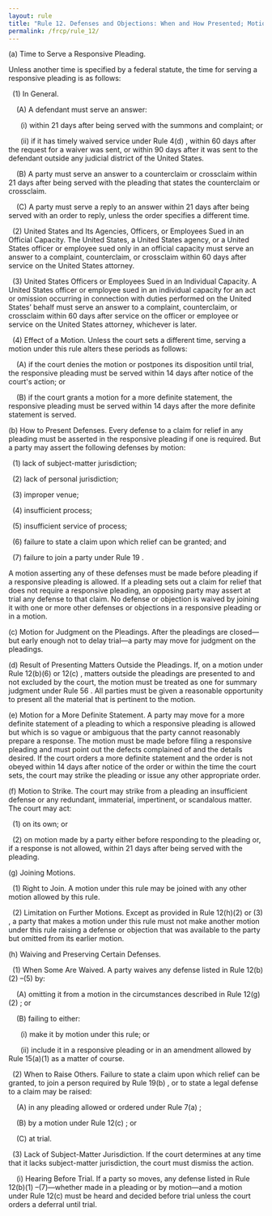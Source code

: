 ```yaml
---
layout: rule
title: "Rule 12. Defenses and Objections: When and How Presented; Motion for Judgment on the Pleadings; Consolidating Motions; Waiving Defenses; Pretrial Hearing"
permalink: /frcp/rule_12/
---
```


(a) Time to Serve a Responsive Pleading.


Unless another time is specified by a federal statute, the time for serving a responsive pleading is as follows:


&nbsp;&nbsp;(1) In General.


&nbsp;&nbsp;&nbsp;&nbsp;(A) A defendant must serve an answer:


&nbsp;&nbsp;&nbsp;&nbsp;&nbsp;&nbsp;(i) within 21 days after being served with the summons and complaint; or


&nbsp;&nbsp;&nbsp;&nbsp;&nbsp;&nbsp;(ii) if it has timely waived service under Rule 4(d) , within 60 days after the request for a waiver was sent, or within 90 days after it was sent to the defendant outside any judicial district of the United States.


&nbsp;&nbsp;&nbsp;&nbsp;(B) A party must serve an answer to a counterclaim or crossclaim within 21 days after being served with the pleading that states the counterclaim or crossclaim.


&nbsp;&nbsp;&nbsp;&nbsp;(C) A party must serve a reply to an answer within 21 days after being served with an order to reply, unless the order specifies a different time.


&nbsp;&nbsp;(2) United States and Its Agencies, Officers, or Employees Sued in an Official Capacity. The United States, a United States agency, or a United States officer or employee sued only in an official capacity must serve an answer to a complaint, counterclaim, or crossclaim within 60 days after service on the United States attorney.


&nbsp;&nbsp;(3) United States Officers or Employees Sued in an Individual Capacity. A United States officer or employee sued in an individual capacity for an act or omission occurring in connection with duties performed on the United States’ behalf must serve an answer to a complaint, counterclaim, or crossclaim within 60 days after service on the officer or employee or service on the United States attorney, whichever is later.


&nbsp;&nbsp;(4) Effect of a Motion. Unless the court sets a different time, serving a motion under this rule alters these periods as follows:


&nbsp;&nbsp;&nbsp;&nbsp;(A) if the court denies the motion or postpones its disposition until trial, the responsive pleading must be served within 14 days after notice of the court's action; or


&nbsp;&nbsp;&nbsp;&nbsp;(B) if the court grants a motion for a more definite statement, the responsive pleading must be served within 14 days after the more definite statement is served.


(b) How to Present Defenses. Every defense to a claim for relief in any pleading must be asserted in the responsive pleading if one is required. But a party may assert the following defenses by motion:


&nbsp;&nbsp;(1) lack of subject-matter jurisdiction;


&nbsp;&nbsp;(2) lack of personal jurisdiction;


&nbsp;&nbsp;(3) improper venue;


&nbsp;&nbsp;(4) insufficient process;


&nbsp;&nbsp;(5) insufficient service of process;


&nbsp;&nbsp;(6) failure to state a claim upon which relief can be granted; and


&nbsp;&nbsp;(7) failure to join a party under Rule 19 .


A motion asserting any of these defenses must be made before pleading if a responsive pleading is allowed. If a pleading sets out a claim for relief that does not require a responsive pleading, an opposing party may assert at trial any defense to that claim. No defense or objection is waived by joining it with one or more other defenses or objections in a responsive pleading or in a motion.


(c) Motion for Judgment on the Pleadings. After the pleadings are closed—but early enough not to delay trial—a party may move for judgment on the pleadings.


(d) Result of Presenting Matters Outside the Pleadings. If, on a motion under Rule 12(b)(6) or 12(c) , matters outside the pleadings are presented to and not excluded by the court, the motion must be treated as one for summary judgment under Rule 56 . All parties must be given a reasonable opportunity to present all the material that is pertinent to the motion.


(e) Motion for a More Definite Statement. A party may move for a more definite statement of a pleading to which a responsive pleading is allowed but which is so vague or ambiguous that the party cannot reasonably prepare a response. The motion must be made before filing a responsive pleading and must point out the defects complained of and the details desired. If the court orders a more definite statement and the order is not obeyed within 14 days after notice of the order or within the time the court sets, the court may strike the pleading or issue any other appropriate order.


(f) Motion to Strike. The court may strike from a pleading an insufficient defense or any redundant, immaterial, impertinent, or scandalous matter. The court may act:


&nbsp;&nbsp;(1) on its own; or


&nbsp;&nbsp;(2) on motion made by a party either before responding to the pleading or, if a response is not allowed, within 21 days after being served with the pleading.


(g) Joining Motions.


&nbsp;&nbsp;(1) Right to Join. A motion under this rule may be joined with any other motion allowed by this rule.


&nbsp;&nbsp;(2) Limitation on Further Motions. Except as provided in Rule 12(h)(2) or (3) , a party that makes a motion under this rule must not make another motion under this rule raising a defense or objection that was available to the party but omitted from its earlier motion.


(h) Waiving and Preserving Certain Defenses.


&nbsp;&nbsp;(1) When Some Are Waived. A party waives any defense listed in Rule 12(b)(2) –(5) by:


&nbsp;&nbsp;&nbsp;&nbsp;(A) omitting it from a motion in the circumstances described in Rule 12(g)(2) ; or


&nbsp;&nbsp;&nbsp;&nbsp;(B) failing to either:


&nbsp;&nbsp;&nbsp;&nbsp;&nbsp;&nbsp;(i) make it by motion under this rule; or


&nbsp;&nbsp;&nbsp;&nbsp;&nbsp;&nbsp;(ii) include it in a responsive pleading or in an amendment allowed by Rule 15(a)(1) as a matter of course.


&nbsp;&nbsp;(2) When to Raise Others. Failure to state a claim upon which relief can be granted, to join a person required by Rule 19(b) , or to state a legal defense to a claim may be raised:


&nbsp;&nbsp;&nbsp;&nbsp;(A) in any pleading allowed or ordered under Rule 7(a) ;


&nbsp;&nbsp;&nbsp;&nbsp;(B) by a motion under Rule 12(c) ; or


&nbsp;&nbsp;&nbsp;&nbsp;(C) at trial.


&nbsp;&nbsp;(3) Lack of Subject-Matter Jurisdiction. If the court determines at any time that it lacks subject-matter jurisdiction, the court must dismiss the action.


&nbsp;&nbsp;&nbsp;&nbsp;(i) Hearing Before Trial. If a party so moves, any defense listed in Rule 12(b)(1) –(7)—whether made in a pleading or by motion—and a motion under Rule 12(c) must be heard and decided before trial unless the court orders a deferral until trial.